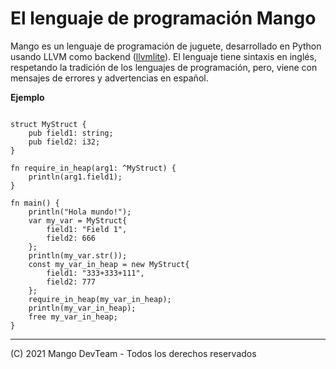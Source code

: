 # El lenguaje de programación Mango

Mango es un lenguaje de programación de juguete, desarrollado en Python usando LLVM como backend ([llvmlite](https://github.com/numba/llvmlite)).
El lenguaje tiene sintaxis en inglés, respetando la tradición de los lenguajes de programación, pero, viene con mensajes de errores y advertencias
en español.

**Ejemplo**

```zig

struct MyStruct {
	pub field1: string;
	pub field2: i32;
}

fn require_in_heap(arg1: ^MyStruct) {
	println(arg1.field1);
}

fn main() {
	println("Hola mundo!");
	var my_var = MyStruct{
		field1: "Field 1",
		field2: 666
	};
	println(my_var.str());
	const my_var_in_heap = new MyStruct{
		field1: "333+333+111",
		field2: 777
	};
	require_in_heap(my_var_in_heap);
	println(my_var_in_heap);
	free my_var_in_heap;
}
```

* * *

(C) 2021 Mango DevTeam - Todos los derechos reservados
